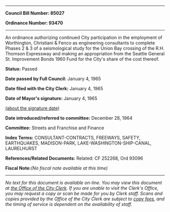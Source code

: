 

********

**Council Bill Number: 85027**
   
**Ordinance Number: 93470**
********

 An ordinance authorizing continued City participation in the employment of Worthington, Christiani & Fenco as engineering consultants to complete Phases 2 & 3 of a seismological study for the Union Bay crossing of the R.H. Thomson Expressway and making an appropriation from the Seattle General St. Improvement Bonds 1960 Fund for the City's share of the cost thereof.

**Status:** Passed
   
**Date passed by Full Council:** January 4, 1965
   
**Date filed with the City Clerk:** January 4, 1965
   
**Date of Mayor's signature:** January 4, 1965
   
[(about the signature date)](/~public/approvaldate.htm)
   
   
   
**Date introduced/referred to committee:** December 28, 1964
   
**Committee:** Streets and Franchise and Finance
   
   
**Index Terms:** CONSULTANT-CONTRACTS, FREEWAYS, SAFETY, EARTHQUAKES, MADISON-PARK, LAKE-WASHINGTON-SHIP-CANAL, LAURELHURST

**References/Related Documents:** Related: CF 252268, Ord 93096

**Fiscal Note:**_(No fiscal note available at this time)_
********

_No text for this document is available on-line. You may view this document at [the Office of the City Clerk](http://www.seattle.gov/leg/clerk/contactUs.htm). If you are unable to visit the Clerk's Office, you may request a copy or scan be made for you by Clerk staff. Scans and copies provided by the Office of the City Clerk are subject to [copy fees](http://clerk.seattle.gov/~public/clerkfees.htm), and the timing of service is dependent on the availability of staff._

